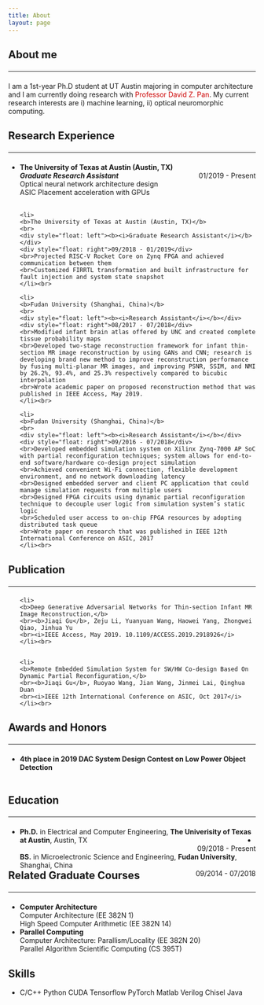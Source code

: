 ```yaml
---
title: About
layout: page
---
```


<h2>About me<hr></h2>
<p>I am a 1st-year Ph.D student at UT Austin majoring in computer architecture and I am currently doing research with <a href="http://users.ece.utexas.edu/~dpan/" style="text-decoration : none;color: #cc0000"> Professor David Z. Pan</a>. My current research interests are i) machine learning, ii) optical neuromorphic computing.
</p>


<h2>Research Experience<hr></h2>
<ul> 
    <li>
    <b>The University of Texas at Austin (Austin, TX)</b>
    <br>
    <div style="float: left"><b><i>Graduate Research Assistant</i></b></div>
    <div style="float: right">01/2019 - Present</div>
    <br>Optical neural network architecture design
    <br>ASIC Placement acceleration with GPUs
    </li><br>
	
    <li>
    <b>The University of Texas at Austin (Austin, TX)</b>
    <br>
    <div style="float: left"><b><i>Graduate Research Assistant</i></b></div>
    <div style="float: right">09/2018 - 01/2019</div>
    <br>Projected RISC-V Rocket Core on Zynq FPGA and achieved communication between them
    <br>Customized FIRRTL transformation and built infrastructure for fault injection and system state snapshot
    </li><br>

    <li>
    <b>Fudan University (Shanghai, China)</b>
    <br>
    <div style="float: left"><b><i>Research Assistant</i></b></div>
    <div style="float: right">08/2017 - 07/2018</div>
    <br>Modified infant brain atlas offered by UNC and created complete tissue probability maps
    <br>Developed two-stage reconstruction framework for infant thin-section MR image reconstruction by using GANs and CNN; research is developing brand new method to improve reconstruction performance by fusing multi-planar MR images, and improving PSNR, SSIM, and NMI by 26.2%, 93.4%, and 25.3% respectively compared to bicubic interpolation
    <br>Wrote academic paper on proposed reconstruction method that was published in IEEE Access, May 2019.
    </li><br>

    <li>
    <b>Fudan University (Shanghai, China)</b>
    <br>
    <div style="float: left"><b><i>Research Assistant</i></b></div>
    <div style="float: right">09/2016 - 07/2018</div>
    <br>Developed embedded simulation system on Xilinx Zynq-7000 AP SoC with partial reconfiguration techniques; system allows for end-to-end software/hardware co-design project simulation
    <br>Achieved convenient Wi-Fi connection, flexible development environment, and no network downloading latency
    <br>Designed embedded server and client PC application that could manage simulation requests from multiple users
    <br>Designed FPGA circuits using dynamic partial reconfiguration technique to decouple user logic from simulation system’s static logic
    <br>Scheduled user access to on-chip FPGA resources by adopting distributed task queue
    <br>Wrote paper on research that was published in IEEE 12th International Conference on ASIC, 2017
    </li><br>
    
</ul>

<h2>Publication<hr></h2>
<ul>

    <li>
    <b>Deep Generative Adversarial Networks for Thin-section Infant MR Image Reconstruction,</b>
    <br><b>Jiaqi Gu</b>, Zeju Li, Yuanyuan Wang, Haowei Yang, Zhongwei Qiao, Jinhua Yu
    <br><i>IEEE Access, May 2019. 10.1109/ACCESS.2019.2918926</i>
    </li><br>


    <li>
    <b>Remote Embedded Simulation System for SW/HW Co-design Based On Dynamic Partial Reconfiguration,</b>
    <br><b>Jiaqi Gu</b>, Ruoyao Wang, Jian Wang, Jinmei Lai, Qinghua Duan
    <br><i>IEEE 12th International Conference on ASIC, Oct 2017</i>
    </li><br>

</ul>

<h2>Awards and Honors<hr></h2>
<ul>
    <li>
    <b>4th place in 2019 DAC System Design Contest on Low Power Object Detection</b>
    </li><br>
</ul>


<h2>Education<hr></h2>
<ul>
    <li>
    <div style="float: left"><b>Ph.D.</b> in Electrical and Computer Engineering, <b>The Univerisity of Texas at Austin</b>, Austin, TX</div>
    <div style="float: right">09/2018 - Present</div>
    </li>
    <li>
    <div style="float: left"><b>BS.</b> in Microelectronic Science and Engineering, <b>Fudan University</b>, Shanghai, China</div>
    <div style="float: right">09/2014 - 07/2018</div>
    </li>
</ul>


<h2>Related Graduate Courses<hr></h2>
<ul>
    <li><b>Computer Architecture</b><br>
    Computer Architecture (EE 382N 1) <br>
    High Speed Computer Arithmetic (EE 382N 14) <br>
    </li>
    <li><b>Parallel Computing</b><br>
    Computer Architecture: Parallism/Locality (EE 382N 20) <br>
    Parallel Algorithm Scientific Computing (CS 395T) <br>
    </li>
</ul>


<h2>Skills</h2>
<ul class="skill-list">
	<li>C/C++ Python CUDA Tensorflow PyTorch Matlab Verilog Chisel Java</li>
</ul>

